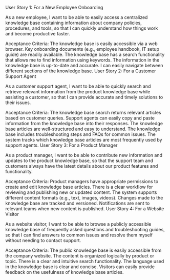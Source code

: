 User Story 1: For a New Employee Onboarding

As a new employee, I want to be able to easily access a centralized knowledge base containing information about company policies, procedures, and tools, so that I can quickly understand how things work and become productive faster.

Acceptance Criteria:
The knowledge base is easily accessible via a web browser.
Key onboarding documents (e.g., employee handbook, IT setup guide) are readily available.
The knowledge base has a search functionality that allows me to find information using keywords.
The information in the knowledge base is up-to-date and accurate.
I can easily navigate between different sections of the knowledge base.
User Story 2: For a Customer Support Agent

As a customer support agent, I want to be able to quickly search and retrieve relevant information from the product knowledge base while assisting a customer, so that I can provide accurate and timely solutions to their issues.

Acceptance Criteria:
The knowledge base search returns relevant articles based on customer queries.
Support agents can easily copy and paste information from the knowledge base into their responses.
The knowledge base articles are well-structured and easy to understand.
The knowledge base includes troubleshooting steps and FAQs for common issues.
The system tracks which knowledge base articles are most frequently used by support agents.
User Story 3: For a Product Manager

As a product manager, I want to be able to contribute new information and updates to the product knowledge base, so that the support team and customers always have the latest details about our product features and functionality.

Acceptance Criteria:
Product managers have appropriate permissions to create and edit knowledge base articles.
There is a clear workflow for reviewing and publishing new or updated content.
The system supports different content formats (e.g., text, images, videos).
Changes made to the knowledge base are tracked and versioned.
Notifications are sent to relevant teams when new content is published.
User Story 4: For a Website Visitor

As a website visitor, I want to be able to browse a publicly accessible knowledge base of frequently asked questions and troubleshooting guides, so that I can find answers to common issues and resolve them myself without needing to contact support.

Acceptance Criteria:
The public knowledge base is easily accessible from the company website.
The content is organized logically by product or topic.
There is a clear and intuitive search functionality.
The language used in the knowledge base is clear and concise.
Visitors can easily provide feedback on the usefulness of knowledge base articles.
